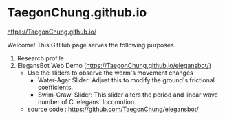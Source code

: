 # TaegonChung.github.io
https://TaegonChung.github.io/

Welcome!
This GitHub page serves the following purposes.
1. Research profile
2. ElegansBot Web Demo (https://TaegonChung.github.io/elegansbot/)
    - Use the sliders to observe the worm's movement changes
        - Water-Agar Slider: Adjust this to modify the ground's frictional coefficients.
        - Swim-Crawl Slider: This slider alters the period and linear wave number of C. elegans' locomotion.
    - source code : https://github.com/TaegonChung/elegansbot/
